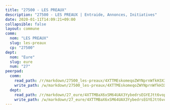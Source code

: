 ```yaml
---
title: "27500 - LES PREAUX"
description: "27500 - LES PREAUX | Entraide, Annonces, Initiatives"
date: 2020-01-11T14:09:21+09:00
collapsible: false
layout: commune
comm:
  nom: "LES PREAUX"
  slug: les-preaux
  cp: "27500"
dept:
  nom: "Eure"
  slug: eure
  num: "27"
peerpad:
  comm:
    read_path: /r/markdown/27500_les-preaux/4XTTMEskomeqoZWYNprnWfkH3X3XF18MesgUWaRPyvnLRbass
    write_path: /w/markdown/27500_les-preaux/4XTTMEskomeqoZWYNprnWfkH3X3XF18MesgUWaRPyvnLRbass-K3TgUGh9rgnfPA4rNFCgzVVz9bFTco54WJiwBCm2QHH3b75SPLiKHJ1u1ZckEsQL5cDMn44mQbi7cmMX5QxfnFstqLJLMyGjPrNkvkSRyTrkEezJVvrgU9hERJSEaejxp1bhDWZf
  dept:
    read_path: /r/markdown/27_eure/4XTTMBaX6xSM64UAX3YybedrsEGYEJtt6vopdQsPEFtGijgwg
    write_path: /w/markdown/27_eure/4XTTMBaX6xSM64UAX3YybedrsEGYEJtt6vopdQsPEFtGijgwg-K3TgUmjy61Gu7ZFzjoVmiacXP2Rc4pq6sxVCYUX3mFQZWQw9yCKsEoAMagtuW4jJTYhK96DsWW4cPmZLagvQNZ34BscGcu4btrtJibt18c1mpqofaWe6Q3RartDiuMTjY7NrsH4r
---
```


